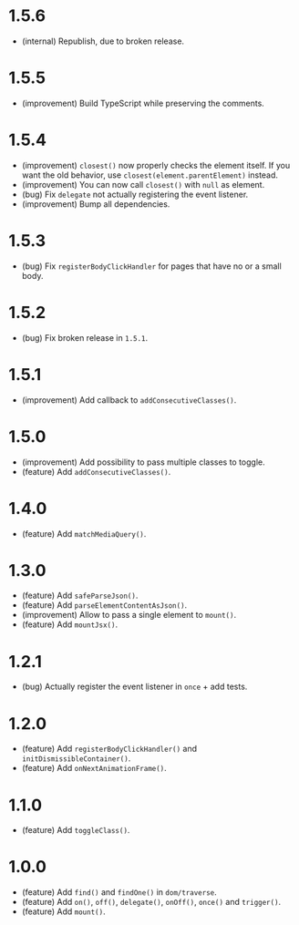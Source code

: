 1.5.6
=====

*   (internal) Republish, due to broken release.


1.5.5
=====

*   (improvement) Build TypeScript while preserving the comments.


1.5.4
=====

*   (improvement) `closest()` now properly checks the element itself. If you want the old behavior, use `closest(element.parentElement)` instead.
*   (improvement) You can now call `closest()` with `null` as element.
*   (bug) Fix `delegate` not actually registering the event listener.
*   (improvement) Bump all dependencies.


1.5.3
=====

*   (bug) Fix `registerBodyClickHandler` for pages that have no or a small body.


1.5.2
=====

*   (bug) Fix broken release in `1.5.1`.


1.5.1
=====

*   (improvement) Add callback to `addConsecutiveClasses()`. 


1.5.0
=====

*   (improvement) Add possibility to pass multiple classes to toggle.
*   (feature) Add `addConsecutiveClasses()`.


1.4.0
=====

*   (feature) Add `matchMediaQuery()`.


1.3.0
=====

*   (feature) Add `safeParseJson()`.
*   (feature) Add `parseElementContentAsJson()`.
*   (improvement) Allow to pass a single element to `mount()`.
*   (feature) Add `mountJsx()`.


1.2.1
=====

*   (bug) Actually register the event listener in `once` + add tests.


1.2.0
=====

*   (feature) Add `registerBodyClickHandler()` and `initDismissibleContainer()`.
*   (feature) Add `onNextAnimationFrame()`.


1.1.0
=====

*   (feature) Add `toggleClass()`.


1.0.0
=====

*   (feature) Add `find()` and `findOne()` in `dom/traverse`.
*   (feature) Add `on()`, `off()`, `delegate()`, `onOff()`, `once()` and `trigger()`.
*   (feature) Add `mount()`.
